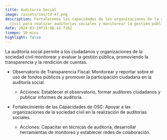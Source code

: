 ```yaml
---
title: Auditoría Social
image: /assets/cms/td-47.png
description: Fortalecemos las capacidades de las organizaciones de la sociedad
  civil para realizar auditorías sociales y monitorear la gestión pública.
date: 2024-03-19T15:06:42.716Z
tiempo: 10 mins
highlight: false
---
```

La auditoría social permite a los ciudadanos y organizaciones de la sociedad civil monitorear
y evaluar la gestión pública, promoviendo la transparencia y la rendición de cuentas.

* Observatorio de Transparencia Fiscal: Monitorear y reportar sobre el uso de
  fondos públicos y promover la participación ciudadana en la auditoría social.

  * Acciones: Establecer el observatorio, formar auditores ciudadanos y publicar
    informes de auditoría.
* Fortalecimiento de las Capacidades de OSC: Apoyar a las organizaciones de la
  sociedad civil en la realización de auditorías sociales.

  * Acciones: Capacitar en técnicas de auditoría, desarrollar herramientas de
    monitoreo y establecer redes de colaboración.